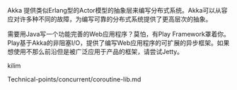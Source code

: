 Akka 提供类似Erlang型的Actor模型的抽象层来编写分布式系统。Akka可以从容应对许多种不同的故障，为编写可靠的分布式系统提供了更高层次的抽象。

需要用Java写一个功能完善的Web应用程序？莫怕，有Play Framework罩着你。Play基于Akka的非阻塞I/O，提供了编写Web应用程序的可扩展的异步框架。如果想使用不那么前沿但是被广泛应用于产品的框架，请尝试Jetty。

kilim


Technical-points/concurrent/coroutine-lib.md